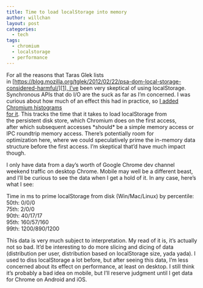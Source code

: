 ```yaml
---
title: Time to load localStorage into memory
author: willchan
layout: post
categories:
  - tech
tags:
  - chromium
  - localstorage
  - performance
---
```

For all the reasons that Taras Glek lists in [https://blog.mozilla.org/tglek/2012/02/22/psa-dom-local-storage-considered-harmful/][1], I’ve been very skeptical of using localStorage. Synchronous APIs that do I/O are the suck as far as I’m concerned. I was curious about how much of an effect this had in practice, so [I added Chromium histograms][2]  
[ for it][2]. This tracks the time that it takes to load localStorage from the persistent disk store, which Chromium does on the first access, after which subsequent accesses \*should\* be a simple memory access or IPC roundtrip memory access. There’s potentially room for optimization here, where we could speculatively prime the in-memory data structure before the first access. I’m skeptical that’d have much impact though.

 [1]: https://blog.mozilla.org/tglek/2012/02/22/psa-dom-local-storage-considered-harmful/
 [2]: http://src.chromium.org/viewvc/chrome?view=rev&revision=159400

I only have data from a day’s worth of Google Chrome dev channel weekend traffic on desktop Chrome. Mobile may well be a different beast, and I’ll be curious to see the data when I get a hold of it. In any case, here’s what I see:

Time in ms to prime localStorage from disk (Win/Mac/Linux) by percentile:  
50th: 0/0/0  
75th: 2/0/0  
90th: 40/17/17  
95th: 160/57/160  
99th: 1200/890/1200

This data is very much subject to interpretation. My read of it is, it’s actually not so bad. It’d be interesting to do more slicing and dicing of data (distribution per user, distribution based on localStorage size, yada yada). I used to diss localStorage a lot before, but after seeing this data, I’m less concerned about its effect on performance, at least on desktop. I still think it’s probably a bad idea on mobile, but I’ll reserve judgment until I get data for Chrome on Android and iOS.
